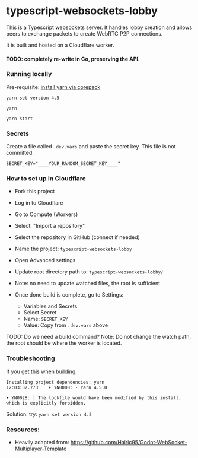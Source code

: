 # typescript-websockets-lobby

This is a Typescript websockets server. It handles lobby creation and allows peers to exchange packets to create WebRTC P2P connections.

It is built and hosted on a Cloudflare worker.

#### TODO: completely re-write in Go, preserving the API.

### Running locally

Pre-requisite: [install yarn via corepack](https://yarnpkg.com/getting-started/install)

```
yarn set version 4.5
```

```
yarn
```

```
yarn start
```

### Secrets

Create a file called `.dev.vars` and paste the secret key. This file is not committed.

```
SECRET_KEY="____YOUR_RANDOM_SECRET_KEY____"
```

### How to set up in Cloudflare

- Fork this project
- Log in to Cloudflare
- Go to Compute (Workers)
- Select: "Import a repository"
- Select the repository in GitHub (connect if needed)
- Name the project: `typescript-websockets-lobby`
- Open Advanced settings
- Update root directory path to: `typescript-websockets-lobby/`
- Note: no need to update watched files, the root is sufficient

- Once done build is complete, go to Settings:
  - Variables and Secrets
  - Select Secret
  - Name: `SECRET_KEY`
  - Value: Copy from `.dev.vars` above

TODO: Do we need a build command?
Note: Do not change the watch path, the root should be where the worker is located.

### Troubleshooting

If you get this when building:

```
Installing project dependencies: yarn
12:03:32.773	➤ YN0000: · Yarn 4.5.0

➤ YN0028: │ The lockfile would have been modified by this install, which is explicitly forbidden.
```

Solution: try: `yarn set version 4.5`

### Resources:

- Heavily adapted from: https://github.com/Hairic95/Godot-WebSocket-Multiplayer-Template
